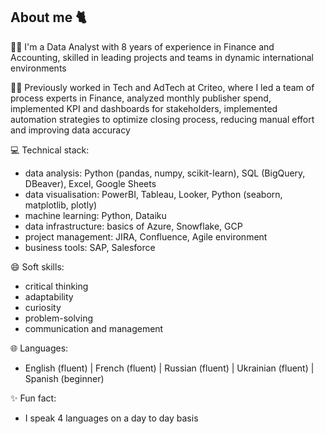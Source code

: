 ## About me 🐈

🐱‍🚀 I'm a Data Analyst with 8 years of experience in Finance and Accounting, skilled in leading projects and teams in dynamic international environments

👩‍💻 Previously worked in Tech and AdTech at Criteo, where I led a team of process experts in Finance, analyzed monthly publisher spend, implemented KPI and dashboards for stakeholders, implemented automation strategies to optimize closing process, reducing manual effort and improving data accuracy

💻 Technical stack: 
- data analysis: Python (pandas, numpy, scikit-learn), SQL (BigQuery, DBeaver), Excel, Google Sheets
- data visualisation: PowerBI, Tableau, Looker, Python (seaborn, matplotlib, plotly)
- machine learning: Python, Dataiku
- data infrastructure: basics of Azure, Snowflake, GCP
- project management: JIRA, Confluence, Agile environment
- business tools: SAP, Salesforce

😄 Soft skills:
- critical thinking
- adaptability
- curiosity
- problem-solving
- communication and management

🌐 Languages:
- English (fluent) | French (fluent) | Russian (fluent) | Ukrainian (fluent) | Spanish (beginner)

✨ Fun fact: 
- I speak 4 languages on a day to day basis
